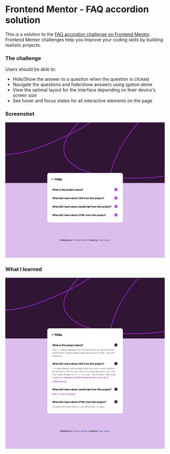 # Frontend Mentor - FAQ accordion solution

This is a solution to the [FAQ accordion challenge on Frontend Mentor](https://www.frontendmentor.io/challenges/faq-accordion-wyfFdeBwBz). Frontend Mentor challenges help you improve your coding skills by building realistic projects. 
### The challenge

Users should be able to:

- Hide/Show the answer to a question when the question is clicked
- Navigate the questions and hide/show answers using    igation alone
- View the optimal layout for the interface depending on their device's screen size
- See hover and focus states for all interactive elements on the page

### Screenshot

![](assets/images/sc-mywork-collapse.png)

### What I learned

![](assets/images/sc-mywork-expand.png)
